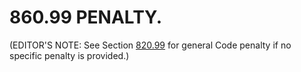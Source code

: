 860.99 PENALTY.
===============

(EDITOR'S NOTE: See Section [820.99](39b74b22.html) for general Code
penalty if no specific penalty is provided.)
